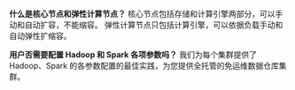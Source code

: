 **什么是核心节点和弹性计算节点？**
核心节点包括存储和计算引擎两部分，可以手动和自动扩容，不能缩容。
弹性计算节点只包括计算引擎，可以依据负载手动和自动弹性扩缩容。

**用户否需要配置 Hadoop 和 Spark 各项参数吗？**
我们为每个集群提供了 Hadoop、Spark 的各参数配置的最佳实践，为您提供全托管的免运维数据仓库集群。
